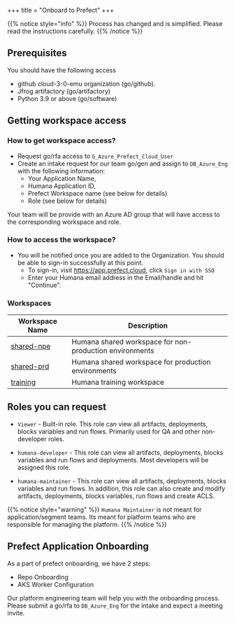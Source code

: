 +++
title = "Onboard to Prefect"
+++

{{% notice style="info" %}}
Process has changed and is simplified. Please read the instructions carefully.
{{% /notice %}}

## Prerequisites

You should have the following access 
 - github cloud-3-0-emu organization (go/github).
 - Jfrog artifactory (go/artifactory)
 - Python 3.9 or above (go/software)


## Getting workspace access

### How to get workspace access?

- Request go/rfa access to `G_Azure_Prefect_Cloud_User`
- Create an intake request for our team go/gen and assign to `DB_Azure_Eng` with the following information:
  - Your Application Name,
  - Humana Application ID,
  - Prefect Workspace name (see below for details)
  - Role (see below for details)

Your team will be provide with an Azure AD group that will have access to the corresponding workspace and role.

### How to access the workspace?

- You will be notified once you are added to the Organization. You should be able to sign-in successfully at this point.
  - To sign-in, visit https://app.prefect.cloud, click `Sign in with SSO` 
  - Enter your Humana email address in the Email/handle and hit "Continue".


### Workspaces

Workspace Name |  Description
--- |  ---
[shared-npe](https://app.prefect.cloud/account/472020b0-b08c-4c67-96a2-5af54b28ccb7/workspace/2a21c6c1-23d4-47ad-9a1c-8322b4bd24ff/dashboard) | Humana shared workspace for non-production environments
[shared-prd](https://app.prefect.cloud/account/472020b0-b08c-4c67-96a2-5af54b28ccb7/workspace/b5f915d5-9960-4a27-bf34-bb06fa9eb122/dashboard) | Humana shared workspace for production environments
[training](https://app.prefect.cloud/account/472020b0-b08c-4c67-96a2-5af54b28ccb7/workspace/d96df83f-c493-44b8-81a6-08c3d23eafce/dashboard)| Humana training workspace


## Roles you can request
  
- `Viewer` - Built-in role. This role can view all artifacts, deployments, blocks variables and run flows. Primarily used for QA and other non-developer roles.

- `humana-developer` - This role can view all artifacts, deployments, blocks variables and run flows and deployments. Most developers will be assigned this role.

- `humana-maintainer` - This role can view all artifacts, deployments, blocks variables and run flows. In addition, this role can also create and modify artifacts, deployments, blocks variables, run flows and create ACLS.

{{% notice style="warning" %}}
`Humana Maintainer` is not meant for application/segment teams. Its meant for platform teams who are responsible for managing the platform.
{{% /notice %}}

## Prefect Application Onboarding

As a part of prefect onboarding, we have 2 steps:
- Repo Onboarding 
- AKS Worker Configuration

Our platform engineering team will help you with the onboarding process. Please submit a go/rfa to  `DB_Azure_Eng` for the intake and expect a meeting invite.



